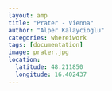 ```yaml
---
layout: amp
title: "Prater - Vienna"
author: "Alper Kalaycioglu"
categories: whereiwork
tags: [documentation]
image: prater.jpg
location:
  latitude: 48.211850
  longitude: 16.402437
---
```

